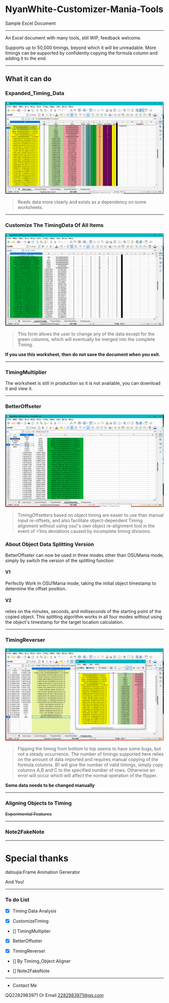 # NyanWhite-Customizer-Mania-Tools
Sample Excel Document

---

An Excel document with many tools, still WIP, feedback welcome.

Supports up to 50,000 timings, beyond which it will be unreadable. More timings can be supported by confidently copying the formula column and adding it to the end.

---

## What it can do

### Expanded_Timing_Data

![image-20221120132806212](1.png)

> Reads data more clearly and exists as a dependency on some worksheets.

---

### Customize The TimingData Of All Items

![image-20221120133045504](2.png)

> This form allows the user to change any of the data except for the green columns, which will eventually be merged into the complete Timing.

**If you use this worksheet, then do not save the document when you exit.**

---

### TimingMultiplier

The worksheet is still in production so it is not available, you can download it and view it.

---

### BetterOffseter

![image-20221120133831353](3.png)

> TimingOffsetters based on object timing are easier to use than manual input re-offsets, and also facilitate object-dependent Timing alignment without using osu!'s own object re-alignment tool in the event of >1ms deviations caused by incomplete timing divisions.

### About Object Data Splitting Version

BetterOffseter can now be used in three modes other than OSUMania mode, simply by switch the version of the splitting function

#### V1

Perfectly Work In OSU!Mania mode, taking the initial object timestamp to determine the offset position.

#### V2

relies on the minutes, seconds, and milliseconds of the starting point of the copied object. This splitting algorithm works in all four modes without using the object's timestamp for the target location calculation.

---

### TimingReverser

![image-20221120134541400](4.png)

> Flipping the timing from bottom to top seems to have some bugs, but not a steady occurrence. The number of timings supported here relies on the amount of data imported and requires manual copying of the formula columns. B1 will give the number of valid timings, simply copy columns A,B and C to the specified number of rows. Otherwise an error will occur which will affect the normal operation of the flipper.

**Some data needs to be changed manually**

---

### Aligning Objects to Timing

~~Experimental Features~~

---

### Note2FakeNote

---

# Special thanks

datoujia:Frame Animation Generator

And You!

---

### To do List

- [x] Timing Data Analysis

- [x] CustomizeTiming

- [] TimingMultiplier

- [x] BetterOffseter

- [x] TimingReverser

- [] By Timimg_Object Aligner

- [] Note2FakeNote

---

- Contact Me

QQ2282983971 Or Email 2282983971@qq.com
